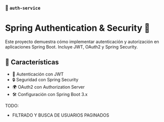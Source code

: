 ### 🔐 `auth-service`
# Spring Authentication & Security 🔐

Este proyecto demuestra cómo implementar autenticación y autorización en aplicaciones Spring Boot. Incluye JWT, OAuth2 y Spring Security.

## 📌 Características
- 🔑 Autenticación con JWT
- 🔒 Seguridad con Spring Security
- 🌍 OAuth2 con Authorization Server
- 🛠 Configuración con Spring Boot 3.x

TODO: 
- FILTRADO Y BUSCA DE USUARIOS PAGINADOS